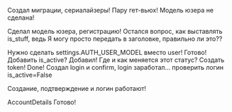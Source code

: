 Создал миграции, сериалайзеры! Пару гет-вьюх! Модель юзера не сделана!

Сделал модель юзера, регистрацию! Остался вопрос, как выставлять is_stuff, ведь Я могу просто передать в заголовке, 
правильно ли это??

Нужно сделать settings.AUTH_USER_MODEL вместо user! Готово!
Добавить is_active? Добавил! Где и как меняется этот статус?
Создать token! Done!
Создал login и confirm, login заработал... проверить логин is_active=False

Создание, подтверждение и логин работают!

AccountDetails Готово!
